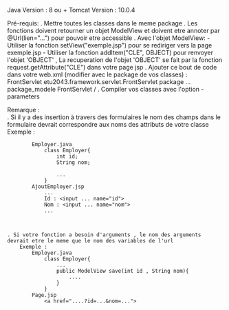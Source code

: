 Java Version : 8 ou +
Tomcat Version : 10.0.4

Pré-requis:
    . Mettre toutes les classes dans le meme package
    . Les fonctions doivent retourner un objet ModelView et doivent etre annoter par @Url(lien="...") pour pouvoir etre accessible
    . Avec l'objet ModelView:
        - Utiliser la fonction setView("exemple.jsp") pour se rediriger vers la page exemple.jsp
        - Utiliser la fonction addItem("CLE", OBJECT) pour renvoyer l'objet 'OBJECT' , La recuperation de l'objet 'OBJECT' se fait par la fonction request.getAttribute("CLE") dans votre page jsp
    . Ajouter ce bout de code dans votre web.xml (modifier <param-value> avec le package de vos classes) :
        <servlet>   
            <servlet-name>FrontServlet</servlet-name>
            <servlet-class>etu2043.framework.servlet.FrontServlet</servlet-class>
            <init-param>
            <param-name>package</param-name>
            <param-value> ... </param-value>
            <description>package_modele</description>
            </init-param>
        </servlet>
        <servlet-mapping>
            <servlet-name>FrontServlet</servlet-name>
            <url-pattern>/</url-pattern>
        </servlet-mapping>
    . Compiler vos classes avec l'option -parameters

Remarque :            
    . Si il y a des insertion à travers des formulaires le nom des champs dans le formulaire devrait correspondre aux noms des attributs de votre classe
        Exemple :
            
            Employer.java
                class Employer{
                    int id;
                    String nom;

                    ...
                }
            AjoutEmployer.jsp 
                ...
                Id : <input ... name="id">
		        Nom : <input ... name="nom">
                ...



    . Si votre fonction a besoin d'arguments , le nom des arguments devrait etre le meme que le nom des variables de l'url 
        Exemple :
            Employer.java
                class Employer{
                    ...
                    public ModelView save(int id , String nom){
                        ....
                    }
                }
            Page.jsp
                <a href="....?id=...&nom=...">